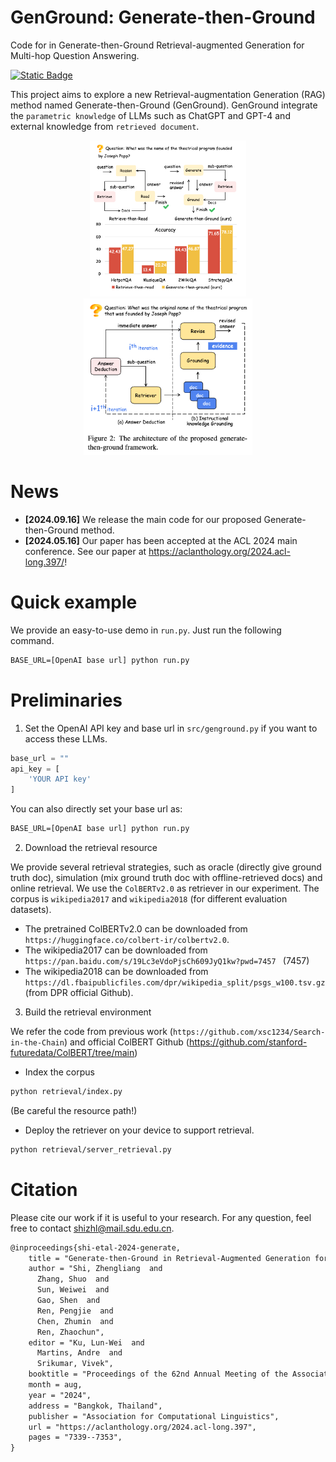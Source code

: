# GenGround: Generate-then-Ground 

Code for in Generate-then-Ground Retrieval-augmented Generation for Multi-hop Question Answering.

[![Static Badge](https://img.shields.io/badge/GenGround-acl2024-orange)](https://aclanthology.org/2024.acl-long.397/)

This project aims to explore a new Retrieval-augmentation Generation (RAG) method named Generate-then-Ground (GenGround). 
GenGround integrate the `parametric knowledge` of LLMs such as ChatGPT and GPT-4 and external knowledge from `retrieved document`.
<p align="center">
  <img src="./assets/intro.png" alt="Intro" height="250">
  <img src="./assets/method.png" alt="Method" height="250">
</p>

# News
- **[2024.09.16]** We release the main code for our proposed Generate-then-Ground method.
- **[2024.05.16]** Our paper has been accepted at the ACL 2024 main conference. See our paper at https://aclanthology.org/2024.acl-long.397/!


# Quick example
We provide an easy-to-use demo in `run.py`. Just run the following command.
```txt
BASE_URL=[OpenAI base url] python run.py
```

# Preliminaries

1. Set the OpenAI API key and base url in `src/genground.py` if you want to access these LLMs.
```python
base_url = ""
api_key = [
    'YOUR API key'
]
```

You can also directly set your base url as:
```txt
BASE_URL=[OpenAI base url] python run.py
```


2. Download the retrieval resource

We provide several retrieval strategies, such as oracle (directly give ground truth doc), simulation (mix ground truth doc with offline-retrieved docs) and online retrieval.
We use the `ColBERTv2.0` as retriever in our experiment. The corpus is `wikipedia2017` and `wikipedia2018` (for different evaluation datasets).

- The pretrained ColBERTv2.0 can be downloaded from `https://huggingface.co/colbert-ir/colbertv2.0`.
- The wikipedia2017 can be downloaded from `https://pan.baidu.com/s/19Lc3eVdoPjsCh609JyQ1kw?pwd=7457 ` (7457)
- The wikipedia2018 can be downloaded from `https://dl.fbaipublicfiles.com/dpr/wikipedia_split/psgs_w100.tsv.gz` (from DPR official Github).


3. Build the retrieval environment

We refer the code from previous work (`https://github.com/xsc1234/Search-in-the-Chain`) and official ColBERT Github (https://github.com/stanford-futuredata/ColBERT/tree/main)
- Index the corpus
```txt
python retrieval/index.py
```
(Be careful the resource path!)

- Deploy the retriever on your device to support retrieval.
```txt
python retrieval/server_retrieval.py
```


# Citation
Please cite our work if it is useful to your research. For any question, feel free to contact shizhl@mail.sdu.edu.cn.

```txt
@inproceedings{shi-etal-2024-generate,
    title = "Generate-then-Ground in Retrieval-Augmented Generation for Multi-hop Question Answering",
    author = "Shi, Zhengliang  and
      Zhang, Shuo  and
      Sun, Weiwei  and
      Gao, Shen  and
      Ren, Pengjie  and
      Chen, Zhumin  and
      Ren, Zhaochun",
    editor = "Ku, Lun-Wei  and
      Martins, Andre  and
      Srikumar, Vivek",
    booktitle = "Proceedings of the 62nd Annual Meeting of the Association for Computational Linguistics (Volume 1: Long Papers)",
    month = aug,
    year = "2024",
    address = "Bangkok, Thailand",
    publisher = "Association for Computational Linguistics",
    url = "https://aclanthology.org/2024.acl-long.397",
    pages = "7339--7353",
}
```